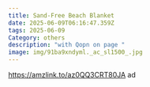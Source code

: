 ```yaml
---
title: Sand-Free Beach Blanket
date: 2025-06-09T06:16:47.359Z
tags: 2025-06-09
Category: others
description: "with Qopn on page "
image: img/91ba9xndyml._ac_sl1500_.jpg
---
```

https://amzlink.to/az0QQ3CRT80JA  ad